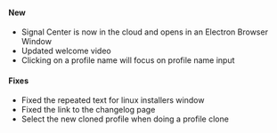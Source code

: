 <!-- ---
layout: page
title: Update 2.0.0 Beta.4
permalink: /updates/2.0.0-beta.4/
--- -->

#### New

* Signal Center is now in the cloud and opens in an Electron Browser Window
* Updated welcome video
* Clicking on a profile name will focus on profile name input

#### Fixes

* Fixed the repeated text for linux installers window
* Fixed the link to the changelog page
* Select the new cloned profile when doing a profile clone
